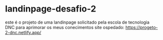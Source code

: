 # landinpage-desafio-2
este é o projeto de uma landinpage solicitado pela escola de tecnologia DNC para aprimorar os meus conecimentos
site ospedado: https://progeto-2-dnc.netlify.app/
